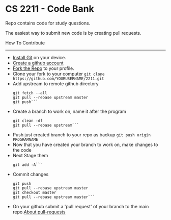 CS 2211 - Code Bank
===================

Repo contains code for study questions.

The easiest way to submit new code is by creating pull requests.

How To Contribute
_________________

* [Install Git](http://git-scm.com/book/en/Getting-Started-Installing-Git) on your device.
* [Create a github account](https://github.com/join)
* [Fork the Repo](https://github.com/h3llborn/2211/fork) to your profile.
* Clone your fork to your computer
	`git clone https://github.com/YOURUSERNAME/2211.git`
* Add upstream to remote github directory
	```git remote add upstream https://github.com/h3llborn/2211.git
	git fetch --all
	git pull --rebase upstream master
	git push```
* Create a branch to work on, name it after the program
	```git checkout -b PROGRAMNAME master
	git clean -df
	git pull --rebase upstream```
* Push just created branch to your repo as backup
	`git push origin PROGRAMNAME`
* Now that you have created your branch to work on, make changes to the code
* Next Stage them
	```git status
	git add -A```
* Commit changes
	```git commit -m "Programname: what you did"
	git push
	git pull --rebase upstream master
	git checkout master
	git pull --rebase upstream master```
* On your github submit a 'pull request' of your branch to the main repo.[About pull-requests](http://help.github.com/send-pull-requests/)	
